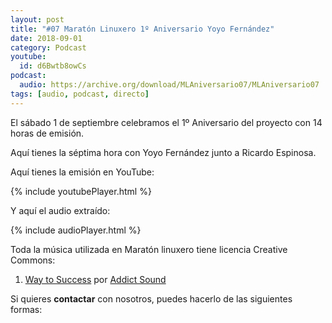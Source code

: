 ```yaml
---
layout: post
title: "#07 Maratón Linuxero 1º Aniversario Yoyo Fernández"
date: 2018-09-01
category: Podcast
youtube:
  id: d6Bwtb8owCs
podcast:
  audio: https://archive.org/download/MLAniversario07/MLAniversario07
tags: [audio, podcast, directo]
---
```

El sábado 1 de septiembre celebramos el 1º Aniversario del proyecto con 14 horas de emisión.

Aquí tienes la séptima hora con Yoyo Fernández junto a Ricardo Espinosa. 

Aquí tienes la emisión en YouTube:

{% include youtubePlayer.html %}

Y aquí el audio extraído:

{% include audioPlayer.html %}

Toda la música utilizada en Maratón linuxero tiene licencia Creative Commons:  
 
1. [Way to Success](https://www.jamendo.com/track/1334807/way-to-success) por [Addict Sound](https://www.jamendo.com/artist/451073/addict-sound)


Si quieres **contactar** con nosotros, puedes hacerlo de las siguientes formas: